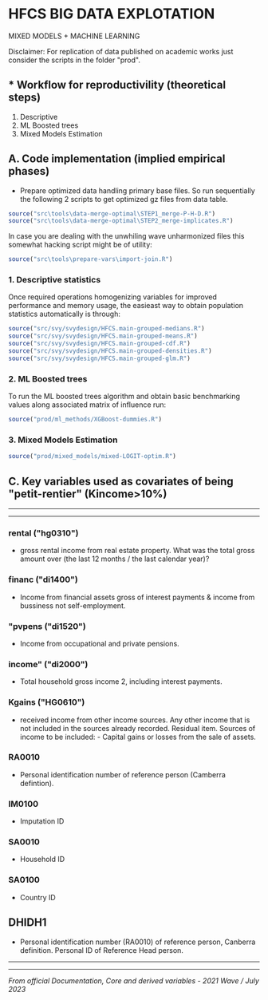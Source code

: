 # HFCS BIG DATA EXPLOTATION

MIXED MODELS + MACHINE LEARNING

Disclaimer: For replication of data published on academic works just consider the scripts in the folder "prod".

## \* Workflow for reproductivility (theoretical steps)

1. Descriptive
2. ML Boosted trees
3. Mixed Models Estimation

## A. Code implementation (implied empirical phases)

- Prepare optimized data handling primary base files. So run sequentially the following 2 scripts to get optimized gz files from data table.

```r
source("src\tools\data-merge-optimal\STEP1_merge-P-H-D.R")
source("src\tools\data-merge-optimal\STEP2_merge-implicates.R")
```

In case you are dealing with the unwhiling wave unharmonized files this somewhat hacking script might be of utility:

```r
source("src\tools\prepare-vars\import-join.R")
```

### 1. Descriptive statistics

Once required operations homogenizing variables for improved performance and memory usage, the easieast way to obtain population statistics automatically is through:

```r
source("src/svy/svydesign/HFCS.main-grouped-medians.R")
source("src/svy/svydesign/HFCS.main-grouped-means.R")
source("src/svy/svydesign/HFCS.main-grouped-cdf.R")
source("src/svy/svydesign/HFCS.main-grouped-densities.R")
source("src/svy/svydesign/HFCS.main-grouped-glm.R")
```

### 2. ML Boosted trees

To run the ML boosted trees algorithm and obtain basic benchmarking values along associated matrix of influence run:

```r
source("prod/ml_methods/XGBoost-dummies.R")
```

### 3. Mixed Models Estimation

```r
source("prod/mixed_models/mixed-LOGIT-optim.R")
```

## C. Key variables used as covariates of being "petit-rentier" (Kincome>10%)

---

---

### rental ("hg0310")

- gross rental income from real estate property. What was the total gross amount over (the last 12 months / the last calendar year)?

### financ ("di1400")

- Income from financial assets gross of interest payments & income from bussiness not self-employment.

### "pvpens ("di1520")

- Income from occupational and private pensions.

### income" ("di2000")

- Total household gross income 2, including interest payments.

### Kgains ("HG0610")

- received income from other income sources. Any other income that is not included in the sources already recorded. Residual item. Sources of income to be included: - Capital gains or losses from the sale of assets.

### RA0010

- Personal identification number of reference person (Camberra defintion).

### IM0100

- Imputation ID

### SA0010

- Household ID

### SA0100

- Country ID

## DHIDH1

- Personal identification number (RA0010) of reference person, Canberra definition. Personal ID of Reference Head person.

---

---

_From official Documentation, Core and derived variables - 2021 Wave / July 2023_

